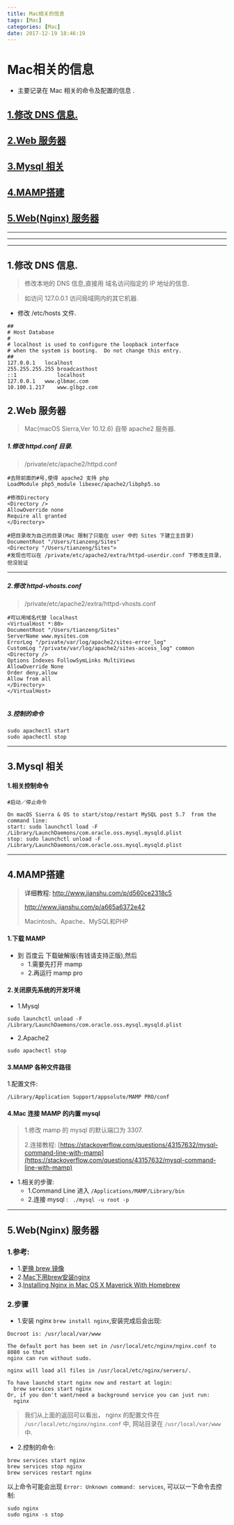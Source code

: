```yaml
---
title: Mac相关的信息
tags: [Mac]
categories: [Mac]
date: 2017-12-19 18:46:19
---
```




# Mac相关的信息

* 主要记录在 Mac 相关的命令及配置的信息 .

<!-- more -->

## [1.修改 DNS 信息.](#modify_DNS)
## [2.Web 服务器](#Web_server)
## [3.Mysql 相关](#mysql_server)
## [4.MAMP搭建](#mamp_install)
## [5.Web(Nginx) 服务器](#web_server_nginx)


***
***
***

## 1.修改 DNS 信息.<a name="modify_DNS"/>
>修改本地的 DNS 信息,直接用 域名访问指定的 IP 地址的信息.

>如访问 127.0.0.1
>访问局域网内的其它机器.

* 修改 /etc/hosts 文件.


```
##
# Host Database
#
# localhost is used to configure the loopback interface
# when the system is booting.  Do not change this entry.
##
127.0.0.1	localhost
255.255.255.255	broadcasthost
::1             localhost
127.0.0.1	www.glbmac.com
10.100.1.217	www.glbgz.com
```

## 2.Web 服务器<a name="Web_server"/>
>Mac(macOS Sierra,Ver 10.12.6) 自带 apache2 服务器.

##### 1.修改 httpd.conf 目录.

> /private/etc/apache2/httpd.conf

```
#去除前面的#号,使得 apache2 支持 php
LoadModule php5_module libexec/apache2/libphp5.so

#修改Directory
<Directory />
AllowOverride none
Require all granted
</Directory>

#把目录改为自己的目录(Mac 限制了只能在 user 中的 Sites 下建立主目录)
DocumentRoot "/Users/tianzeng/Sites"
<Directory "/Users/tianzeng/Sites">
#发现也可以在 /private/etc/apache2/extra/httpd-userdir.conf 下修改主目录，但没验证

```

***

##### 2.修改 httpd-vhosts.conf
>/private/etc/apache2/extra/httpd-vhosts.conf

```
#可以用域名代替 localhost
<VirtualHost *:80>
DocumentRoot "/Users/tianzeng/Sites"
ServerName www.mysites.com
ErrorLog "/private/var/log/apache2/sites-error_log"
CustomLog "/private/var/log/apache2/sites-access_log" common
<Directory />
Options Indexes FollowSymLinks MultiViews
AllowOverride None
Order deny,allow
Allow from all
</Directory>
</VirtualHost>


```

##### 3.控制的命令
```
sudo apachectl start
sudo apachectl stop
```

*** 


## 3.Mysql 相关<a name="mysql_server"/>
#### 1.相关控制命令
```
#启动／停止命令

On macOS Sierra & OS to start/stop/restart MySQL post 5.7  from the command line:
start: sudo launchctl load -F /Library/LaunchDaemons/com.oracle.oss.mysql.mysqld.plist
stop: sudo launchctl unload -F /Library/LaunchDaemons/com.oracle.oss.mysql.mysqld.plist

```

***

## 4.MAMP搭建<a name="mamp_install"/>

> 详细教程: http://www.jianshu.com/p/d560ce2318c5
> 
> http://www.jianshu.com/p/a665a6372e42
> 
> Macintosh、Apache、MySQL和PHP



#### 1.下载 MAMP
* 到 百度云 下载破解版(有钱请支持正版),然后
	* 1.需要先打开 mamp
	* 2.再运行 mamp pro 

#### 2.关闭原先系统的开发环境
* 1.Mysql
```
sudo launchctl unload -F /Library/LaunchDaemons/com.oracle.oss.mysql.mysqld.plist
```
* 2.Apache2
```
sudo apachectl stop
```

#### 3.MAMP 各种文件路径
1.配置文件:
```
/Library/Application Support/appsolute/MAMP PRO/conf
```


#### 4.Mac 连接 MAMP 的内置 mysql 
>1.修改 mamp 的 mysql 的默认端口为 3307.
>
>2.连接教程: [https://stackoverflow.com/questions/43157632/mysql-command-line-with-mamp](https://stackoverflow.com/questions/43157632/mysql-command-line-with-mamp)

* 1.相关的步骤:
	* 1.Command Line 进入 ```/Applications/MAMP/Library/bin ```
	* 2.连接 mysql : ``` ./mysql -u root -p```

***

## 5.Web(Nginx) 服务器<a name="web_server_nginx"/>
### 1.参考:
* 1.[更换 brew 镜像](https://xu3352.github.io/mac/2018/09/06/mac-homebrew-update-slowly)
* 2.[Mac下用brew安装nginx](https://www.jianshu.com/p/6c7cb820a020)
* 3.[Installing Nginx in Mac OS X Maverick With Homebrew](https://medium.com/@ThomasTan/installing-nginx-in-mac-os-x-maverick-with-homebrew-d8867b7e8a5a)

### 2.步骤

* 1.安装 nginx `brew install nginx`,安装完成后会出现:

```
Docroot is: /usr/local/var/www

The default port has been set in /usr/local/etc/nginx/nginx.conf to 8080 so that
nginx can run without sudo.

nginx will load all files in /usr/local/etc/nginx/servers/.

To have launchd start nginx now and restart at login:
  brew services start nginx
Or, if you don't want/need a background service you can just run:
  nginx
```

> 我们从上面的返回可以看出， nginx 的配置文件在 `/usr/local/etc/nginx/nginx.conf` 中, 网站目录在 `/usr/local/var/www` 中.

* 2.控制的命令:

```
brew services start nginx
brew services stop nginx
brew services restart nginx

```

以上命令可能会出现 `Error: Unknown command: services`, 可以以一下命令去控制:

```
sudo nginx
sudo nginx -s stop

```
